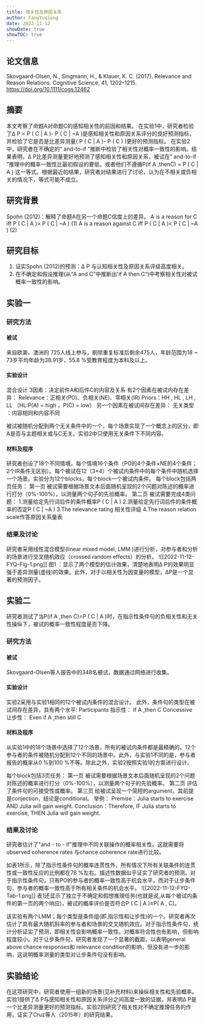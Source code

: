 ```yaml
---
title: 相关性及原因关系
author: FangYuqiong
date: 2022-11-12
showDate: true
showTOC: true
---
```


## 论文信息
Skovgaard-Olsen, N., Singmann, H., & Klauer, K. C. (2017). Relevance and Reason Relations. Cognitive Science, 41, 1202–1215. https://doi.org/10.1111/cogs.12462

## 摘要
本文考察了命题A对命题C的感知相关性的前因和结果。
在实验1中，研究者检验了Δ P = P ( C | A )- P ( C | ~A )是感知相关性和原因关系评分的良好预测指标，并检验了它是否是比差异测量( P ( C | A )- P ( C ) )更好的预测指标。
在实验2中，研究者在不确定的“ and-to-if ”推断中检验了相关性对概率一致性的影响。结果表明，Δ P比差异测量更好地预测了感知相关性和原因关系，被试在“ and-to-if ”推理中的概率一致性比最初假设的要低，或者他们不遵循P(if A ,thenC) = P ( C | A ) 这一等式。根据最近的结果，研究者对结果进行了讨论，认为在不相关或负相关的情况下，等式可能不成立。

## 研究背景
Spohn (2012)：解释了命题A在另一个命题C信度上的差异。
A is a reason for C          iff P ( C | A )> P ( C | ~A )      (1)
A is a reason against C   iff P ( C | A )< P ( C | ~A )      (2)

## 研究目标
1. 证实Spohn (2012)的预测：Δ P 与认知相关性及原因关系评级高度相关。
2. 在不确定和假设推理(从“A and C”中推断出'if A then C“)中考察相关性对被试概率一致性的影响。

## 实验一
### 研究方法

#### 被试
来自欧美、澳洲的 725人线上参与，剔除重复标准后剩余475人，年龄范围为18 ~ 73岁平均年龄为38.91岁，55.8 %受教育程度为本科及以上。
#### 实验设计
混合设计
3因素：决定前件A和后件C的内容及关系
	有2个因素在被试内存在差异：
		Relevance：正相关(PO)、负相关(NE)、零相关(IR)
		Priors：HH , HL , LH , LL （HL:P(A) = high ，P(C) = low） 
	另一个因素在被试间存在差异：
		无关类型 ：内容相同和内容不同

被试被随机分配到两个无关条件中的一个，每个场景实现了一个概念上的区分，即A是否与主题相关或与C无关。实验2中只使用无关条件下不同内容。

#### 材料及程序
研究者创设了18个不同情境，每个情境16个条件（PO的4个条件×NE的4个条件；2个IR条件无区别）。每个被试在12（3×4）个被试内条件中的每个条件中随机选择一个场景。实验分为12个blocks，每个block一个被试内条件。
每个block包括两页任务：
	第一页
		被试需要根据场景文本后面随机呈现的2个问题对陈述的概率进行打分（0%-100%），以测量两个句子的先验概率。
	第二页
		被试需要完成4类问题：
		1.测量给定先行词后件的条件概率P ( C | A )
		2.测量给定先行词后件的条件概率的否定P ( C | ~A )
		3.The relevance rating 相关性评级
		4.The reason relation scale作答原因关系量表

### 结果及讨论
研究者采用线性混合模型(linear mixed model, LMM )进行分析，对参与者和分析的场景进行交叉随机效应（crossed random effects）的分析。
![[2022-11-12-FYQ-Fig-1.png]]
图1 ：显示了两个模型的估计效果，清楚地表明Δ P的效果明显强于差异测量(虚线)的效果。此外，对于以相关性为因变量的模型，ΔP是一个显著的预测因子。

## 实验二
研究者测试了当P(if A ,then C)=P ( C | A )时，在指示性条件句的负相关性和无关性操纵下，被试的概率一致性程度是否下降。

### 研究方法
#### 被试
Skovgaard-Olsen等人报告中的348名被试，数据通过网络进行收集。

#### 实验设计
实验2采用与实验1相同的12个被试内条件的混合设计。
此外，条件句的类型在被试间存在差异，具有两个水平:
	Participants 指示性： If A ,then C 
	Concessive  让步性： Even if A ,then still C

#### 材料及程序
从实验1中的18个场景中选择了12个场景，所有的被试内条件都是最精确的。12个参与者的条件被随机分配到12个不同的场景中。此外，与实验1不同的是，参与者报告的概率从0 %到100 %不等。除此之外，实验2按照实验1的方案进行设计。

每个block包括3页任务：
	第一页
		被试需要根据场景文本后面随机呈现的2个问题对陈述的概率进行打分（0%-100%），以测量两个句子的先验概率。
	第二页
		评估了条件句的可接受性或概率。
	第三页
		给被试呈现一个简短的argument，其前提是conjection，结论是conditional。
		举例：
			Premise：Julia starts to exercise AND Julia will gain weight.
			Conclusion：Therefore, IF Julia starts to exercise, THEN Julia will gain weight.
		
### 结果及讨论
研究者估计了"and - to - if"推理中不同关联操作的概率相关性。这就需要将 observed coherence rates 与chance coherence rate进行比较。

如表1所示，除了指示性条件句的概率连贯性外，所有情况下所有关联条件的连贯性或一致性反应的比例都在78 %左右。描述性数据似乎证实了研究者的预测。对于指示性条件句，只有PO的参与者的概率一致性高于机会水平，而对于让步条件句，参与者的概率一致性高于所有相关条件的机会水平。
![[2022-11-12-FYQ-Tab-1.png]]
表1还显示了独立于不确定和假想推理任务(也就是说,从每个被试内条件的第一页的两个响应)，被试的概率评价是否符合P ( C | A )≥P( A , C)。

该实验有两个LMM；每个类型是条件组(即,指示性和让步性)的一个。研究者再次估计了具有最大随机斜率的参与者和场景的交叉随机效应。对于指示性条件句，统计分析证实了预测，即相关性会影响概率一致性。对概率符合性也有影响，但影响程度较小。对于让步条件句，研究者发现了一个显著的截距，以表明general above chance responses和 relevance condition的影响，但没有进一步的影响，这说明概率测量的类型对让步条件句没有影响。


## 实验结论
在这项研究中，研究者使用一组新的场景(见补充材料)来操纵相关性和先验概率。
实验1提供了Δ P与感知相关性和原因关系评分之间高度一致的证据，并表明Δ P是一个比差异测量更好的预测指标。实验2则研究了相关性对不确定推理任务的作用，证实了Cruz等人（2015年）的研究结果。

